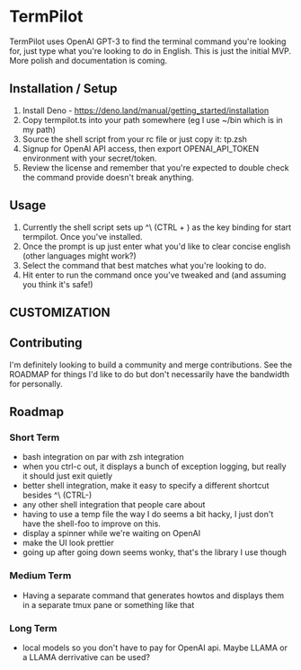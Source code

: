 # TermPilot

TermPilot uses OpenAI GPT-3 to find the terminal command you're looking for, just type what you're looking to do in English. This is just the initial MVP. More polish and documentation is coming. 

## Installation / Setup 

1. Install Deno - https://deno.land/manual/getting_started/installation
2. Copy termpilot.ts into your path somewhere (eg I use ~/bin which is in my path)
3. Source the shell script from your rc file or just copy it: tp.zsh 
4. Signup for OpenAI API access, then export OPENAI_API_TOKEN environment with your secret/token.
5. Review the license and remember that you're expected to double check the command provide doesn't break anything.

## Usage

1. Currently the shell script sets up ^\ (CTRL + \) as the key binding for start termpilot. Once you've installed.
2. Once the prompt is up just enter what you'd like to clear concise english (other languages might work?)
3. Select the command that best matches what you're looking to do.
4. Hit enter to run the command once you've tweaked and (and assuming you think it's safe!)

## CUSTOMIZATION

## Contributing

I'm definitely looking to build a community and merge contributions. See the ROADMAP for things I'd like to do but don't necessarily have the bandwidth for personally.

## Roadmap

### Short Term

* bash integration on par with zsh integration
* when you ctrl-c out, it displays a bunch of exception logging, but really it should just exit quietly
* better shell integration, make it easy to specify a different shortcut besides ^\ (CTRL-\)
* any other shell integration that people care about
* having to use a temp file the way I do seems a bit hacky, I just don't have the shell-foo to improve on this.
* display a spinner while we're waiting on OpenAI
* make the UI look prettier
* going up after going down seems wonky, that's the library I use though

### Medium Term

* Having a separate command that generates howtos and displays them in a separate tmux pane or something like that
### Long Term

* local models so you don't have to pay for OpenAI api. Maybe LLAMA or a LLAMA derrivative can be used? 
